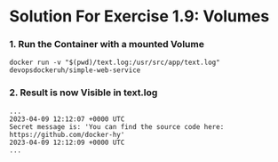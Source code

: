 # Solution For Exercise 1.9: Volumes
### 1. Run the Container with a mounted Volume
    docker run -v "$(pwd)/text.log:/usr/src/app/text.log" devopsdockeruh/simple-web-service

### 2. Result is now Visible in text.log
    ...
    2023-04-09 12:12:07 +0000 UTC
    Secret message is: 'You can find the source code here: https://github.com/docker-hy'
    2023-04-09 12:12:09 +0000 UTC
    ...